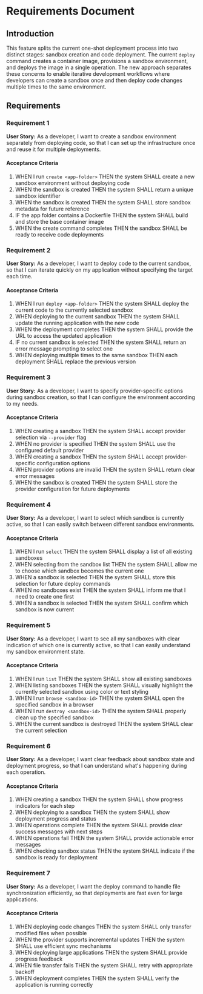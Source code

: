 # Requirements Document

## Introduction

This feature splits the current one-shot deployment process into two distinct stages: sandbox creation and code deployment. The current `deploy` command creates a container image, provisions a sandbox environment, and deploys the image in a single operation. The new approach separates these concerns to enable iterative development workflows where developers can create a sandbox once and then deploy code changes multiple times to the same environment.

## Requirements

### Requirement 1

**User Story:** As a developer, I want to create a sandbox environment separately from deploying code, so that I can set up the infrastructure once and reuse it for multiple deployments.

#### Acceptance Criteria

1. WHEN I run `create <app-folder>` THEN the system SHALL create a new sandbox environment without deploying code
2. WHEN the sandbox is created THEN the system SHALL return a unique sandbox identifier
3. WHEN the sandbox is created THEN the system SHALL store sandbox metadata for future reference
4. IF the app folder contains a Dockerfile THEN the system SHALL build and store the base container image
5. WHEN the create command completes THEN the sandbox SHALL be ready to receive code deployments

### Requirement 2

**User Story:** As a developer, I want to deploy code to the current sandbox, so that I can iterate quickly on my application without specifying the target each time.

#### Acceptance Criteria

1. WHEN I run `deploy <app-folder>` THEN the system SHALL deploy the current code to the currently selected sandbox
2. WHEN deploying to the current sandbox THEN the system SHALL update the running application with the new code
3. WHEN the deployment completes THEN the system SHALL provide the URL to access the updated application
4. IF no current sandbox is selected THEN the system SHALL return an error message prompting to select one
5. WHEN deploying multiple times to the same sandbox THEN each deployment SHALL replace the previous version

### Requirement 3

**User Story:** As a developer, I want to specify provider-specific options during sandbox creation, so that I can configure the environment according to my needs.

#### Acceptance Criteria

1. WHEN creating a sandbox THEN the system SHALL accept provider selection via `--provider` flag
2. WHEN no provider is specified THEN the system SHALL use the configured default provider
3. WHEN creating a sandbox THEN the system SHALL accept provider-specific configuration options
4. WHEN provider options are invalid THEN the system SHALL return clear error messages
5. WHEN the sandbox is created THEN the system SHALL store the provider configuration for future deployments

### Requirement 4

**User Story:** As a developer, I want to select which sandbox is currently active, so that I can easily switch between different sandbox environments.

#### Acceptance Criteria

1. WHEN I run `select` THEN the system SHALL display a list of all existing sandboxes
2. WHEN selecting from the sandbox list THEN the system SHALL allow me to choose which sandbox becomes the current one
3. WHEN a sandbox is selected THEN the system SHALL store this selection for future deploy commands
4. WHEN no sandboxes exist THEN the system SHALL inform me that I need to create one first
5. WHEN a sandbox is selected THEN the system SHALL confirm which sandbox is now current

### Requirement 5

**User Story:** As a developer, I want to see all my sandboxes with clear indication of which one is currently active, so that I can easily understand my sandbox environment state.

#### Acceptance Criteria

1. WHEN I run `list` THEN the system SHALL show all existing sandboxes
2. WHEN listing sandboxes THEN the system SHALL visually highlight the currently selected sandbox using color or text styling
3. WHEN I run `browse <sandbox-id>` THEN the system SHALL open the specified sandbox in a browser
4. WHEN I run `destroy <sandbox-id>` THEN the system SHALL properly clean up the specified sandbox
5. WHEN the current sandbox is destroyed THEN the system SHALL clear the current selection

### Requirement 6

**User Story:** As a developer, I want clear feedback about sandbox state and deployment progress, so that I can understand what's happening during each operation.

#### Acceptance Criteria

1. WHEN creating a sandbox THEN the system SHALL show progress indicators for each step
2. WHEN deploying to a sandbox THEN the system SHALL show deployment progress and status
3. WHEN operations complete THEN the system SHALL provide clear success messages with next steps
4. WHEN operations fail THEN the system SHALL provide actionable error messages
5. WHEN checking sandbox status THEN the system SHALL indicate if the sandbox is ready for deployment

### Requirement 7

**User Story:** As a developer, I want the deploy command to handle file synchronization efficiently, so that deployments are fast even for large applications.

#### Acceptance Criteria

1. WHEN deploying code changes THEN the system SHALL only transfer modified files when possible
2. WHEN the provider supports incremental updates THEN the system SHALL use efficient sync mechanisms
3. WHEN deploying large applications THEN the system SHALL provide progress feedback
4. WHEN file transfer fails THEN the system SHALL retry with appropriate backoff
5. WHEN deployment completes THEN the system SHALL verify the application is running correctly